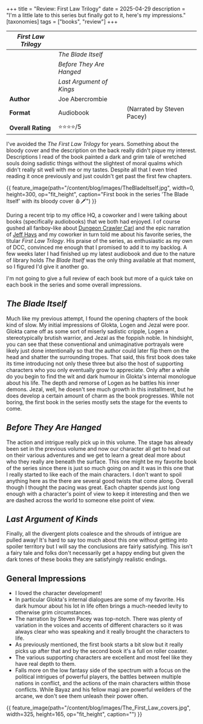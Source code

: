 +++
title = "Review: First Law Trilogy"
date = 2025-04-29
description = "I'm a little late to this series but finally got to it, here's my impressions."
[taxonomies]
tags = ["books", "review"]
+++

| **_First Law Trilogy_** |                          |                            |
|-------------------------|--------------------------|----------------------------|
|                         | _The Blade Itself_       |                            |
|                         | _Before They Are Hanged_ |                            |
|                         | _Last Argument of Kings_ |                            |
| **Author**              | Joe Abercrombie          |                            |
| **Format**              | Audiobook                | (Narrated by Steven Pacey) |
| **Overall Rating**      | ⭐️⭐️⭐️⭐️/5               |                            |

I've avoided the _The First Law Trilogy_ for years.  Something about the bloody cover and the description on the back really didn't pique my interest.  Descriptions I read of the book painted a dark and grim tale of wretched souls doing sadistic things without the slightest of moral qualms which didn't really sit well with me or my tastes.  Despite all that I even tried reading it once previously and just couldn't get past the first few chapters.

{{ feature_image(path="/content/blog/images/TheBladeItself.jpg", width=0, height=300, op="fit_height", caption="First book in the series 'The Blade Itself' with its bloody cover 🩸🗡️") }}

During a recent trip to my office HQ, a coworker and I were talking about books (specifically audiobooks) that we both had enjoyed.  I of course gushed all fanboy-like about [Dungeon Crawler Carl](https://www.goodreads.com/search?utf8=%E2%9C%93&query=dungeon+crawler+carl) and the epic narration of [Jeff Hays](https://soundbooththeater.com/team/jeff-hays/) and my coworker in turn told me about his favorite series, the titular _First Law Trilogy_.  His praise of the series, as enthusiastic as my own of DCC, convinced me enough that I promised to add it to my backlog.  A few weeks later I had finished up my latest audiobook and due to the nature of library holds _The Blade Itself_ was the only thing available at that moment, so I figured I'd give it another go.

I'm not going to give a full review of each book but more of a quick take on each book in the series and some overall impressions.

## _The Blade Itself_
Much like my previous attempt, I found the opening chapters of the book kind of slow.  My initial impressions of Glokta, Logen and Jezal were poor.  Glokta came off as some sort of miserly sadistic cripple, Logen a stereotypically brutish warrior, and Jezal as the foppish noble.  In hindsight, you can see that these conventional and unimaginative portrayals were likely just done intentionally so that the author could later flip them on the head and shatter the surrounding tropes. That said, this first book does take its time introducing not only these three but also the host of supporting characters who you only eventually grow to appreciate.  Only after a while do you begin to find the wit and dark humour in Glokta's internal monologue about his life.  The depth and remorse of Logen as he battles his inner demons.  Jezal, well, he doesn't see much growth in this installment, but he does develop a certain amount of charm as the book progresses.  While not boring, the first book in the series mostly sets the stage for the events to come.

## _Before They Are Hanged_
The action and intrigue really pick up in this volume.  The stage has already been set in the previous volume and now our character all get to head out on their various adventures and we get to learn a great deal more about who they really are beneath the surface.  This one might be my favorite book of the series since there is just so much going on and it was in this one that I really started to like each of the main characters.  I don't want to spoil anything here as the there are several good twists that come along.  Overall though I thought the pacing was great.  Each chapter spends just long enough with a character's point of view to keep it interesting and then we are dashed across the world to someone else point of view.

## _Last Argument of Kinds_
Finally, all the divergent plots coalesce and the shrouds of intrigue are pulled away!  It's hard to say too much about this one without getting into spoiler territory but I will say the conclusions are fairly satisfying.  This isn't a fairy tale and folks don't necessarily get a happy ending but given the dark tones of these books they are satisfyingly realistic endings.  

## General Impressions
- I loved the character development!
 - In particular Glokta's internal dialogues are some of my favorite.  His dark humour about his lot in life often brings a much-needed levity to otherwise grim circumstances.
- The narration by Steven Pacey was top-notch.  There was plenty of variation in the voices and accents of different characters so it was always clear who was speaking and it really brought the characters to life.
- As previously mentioned, the first book starts a bit slow but it really picks up after that and by the second book it's a full on roller coaster.
- The various supporting characters are excellent and most feel like they have real depth to them.
- Falls more on the low fantasy side of the spectrum with a focus on the political intrigues of powerful players, the battles between multiple nations in conflict, and the actions of the main characters within those conflicts.  While Bayaz and his fellow magi are powerful weilders of the arcane, we don't see them unleash their power often.   

{{ feature_image(path="/content/blog/images/The_First_Law_covers.jpg", width=325, height=165, op="fit_height", caption="") }}